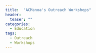 ```yaml
---
title:  "ACManoa's Outreach Workshops"
header:
  teaser: ""
categories:
  - Education
tags:
  - Outreach
  - Workshops
---
```

